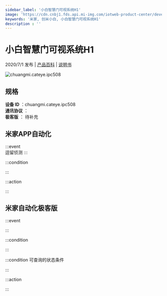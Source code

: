 ```yaml
---
sidebar_label: '小白智慧门可视系统H1'
image: 'https://cdn.cnbj1.fds.api.mi-img.com/iotweb-product-center/developer_1585551919018yh8Bl2ry.png?GalaxyAccessKeyId=AKVGLQWBOVIRQ3XLEW&Expires=9223372036854775807&Signature=f3ltNqu3cICc9HNd0xx+j+WyYvI='
keywords: '米家, 创米小白, 小白智慧门可视系统H1'
description : ''
---
```

# 小白智慧门可视系统H1

2020/7/1 发布 | [产品百科](https://home.mi.com/webapp/content/baike/product/index.html?model=chuangmi.cateye.ipc508/) | [说明书](https://home.mi.com/views/introduction.html?model=chuangmi.cateye.ipc508&region=cn)

![chuangmi.cateye.ipc508](https://cdn.cnbj1.fds.api.mi-img.com/iotweb-product-center/developer_1585551919018yh8Bl2ry.png?GalaxyAccessKeyId=AKVGLQWBOVIRQ3XLEW&Expires=9223372036854775807&Signature=f3ltNqu3cICc9HNd0xx+j+WyYvI=)

## 规格  
> 
**设备 ID** ：chuangmi.cateye.ipc508  
**通讯协议** ：  
**极客版**  ： 待补充 


## 米家APP自动化  

:::event  
逗留侦测
:::

:::condition  

:::

:::action   

:::

## 米家自动化极客版  

:::event  

:::

:::condition  

:::

:::condition 可查询的状态条件  

:::

:::action  

:::

        
